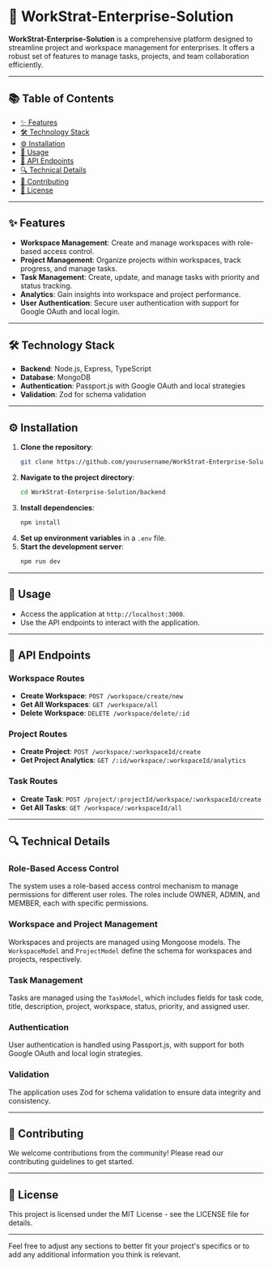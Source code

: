# 🌟 WorkStrat-Enterprise-Solution

**WorkStrat-Enterprise-Solution** is a comprehensive platform designed to streamline project and workspace management for enterprises. It offers a robust set of features to manage tasks, projects, and team collaboration efficiently.

---

## 📚 Table of Contents

- [✨ Features](#-features)
- [🛠️ Technology Stack](#️-technology-stack)
- [⚙️ Installation](#️-installation)
- [🚀 Usage](#-usage)
- [🔗 API Endpoints](#-api-endpoints)
- [🔍 Technical Details](#-technical-details)
- [🤝 Contributing](#-contributing)
- [📄 License](#-license)

---

## ✨ Features

- **Workspace Management**: Create and manage workspaces with role-based access control.
- **Project Management**: Organize projects within workspaces, track progress, and manage tasks.
- **Task Management**: Create, update, and manage tasks with priority and status tracking.
- **Analytics**: Gain insights into workspace and project performance.
- **User Authentication**: Secure user authentication with support for Google OAuth and local login.

---

## 🛠️ Technology Stack

- **Backend**: Node.js, Express, TypeScript
- **Database**: MongoDB
- **Authentication**: Passport.js with Google OAuth and local strategies
- **Validation**: Zod for schema validation

---

## ⚙️ Installation

1. **Clone the repository**:
   ```bash
   git clone https://github.com/yourusername/WorkStrat-Enterprise-Solution.git
   ```
2. **Navigate to the project directory**:
   ```bash
   cd WorkStrat-Enterprise-Solution/backend
   ```
3. **Install dependencies**:
   ```bash
   npm install
   ```
4. **Set up environment variables** in a `.env` file.
5. **Start the development server**:
   ```bash
   npm run dev
   ```

---

## 🚀 Usage

- Access the application at `http://localhost:3000`.
- Use the API endpoints to interact with the application.

---

## 🔗 API Endpoints

### Workspace Routes

- **Create Workspace**: `POST /workspace/create/new`
- **Get All Workspaces**: `GET /workspace/all`
- **Delete Workspace**: `DELETE /workspace/delete/:id`

### Project Routes

- **Create Project**: `POST /workspace/:workspaceId/create`
- **Get Project Analytics**: `GET /:id/workspace/:workspaceId/analytics`

### Task Routes

- **Create Task**: `POST /project/:projectId/workspace/:workspaceId/create`
- **Get All Tasks**: `GET /workspace/:workspaceId/all`

---

## 🔍 Technical Details

### Role-Based Access Control

The system uses a role-based access control mechanism to manage permissions for different user roles. The roles include OWNER, ADMIN, and MEMBER, each with specific permissions.

### Workspace and Project Management

Workspaces and projects are managed using Mongoose models. The `WorkspaceModel` and `ProjectModel` define the schema for workspaces and projects, respectively.

### Task Management

Tasks are managed using the `TaskModel`, which includes fields for task code, title, description, project, workspace, status, priority, and assigned user.

### Authentication

User authentication is handled using Passport.js, with support for both Google OAuth and local login strategies.

### Validation

The application uses Zod for schema validation to ensure data integrity and consistency.

---

## 🤝 Contributing

We welcome contributions from the community! Please read our contributing guidelines to get started.

---

## 📄 License

This project is licensed under the MIT License - see the LICENSE file for details.

---

Feel free to adjust any sections to better fit your project's specifics or to add any additional information you think is relevant.